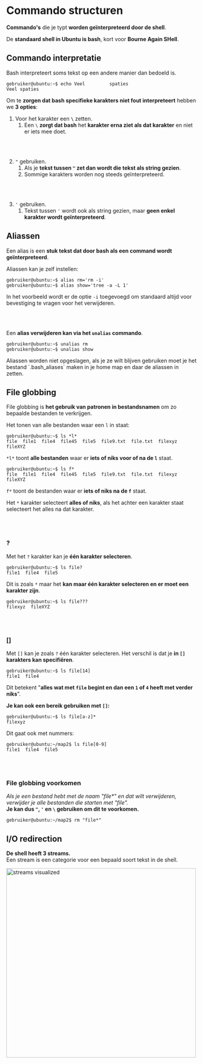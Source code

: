 # Commando structuren

**Commando's** die je typt **worden geïnterpreteerd door de <tooltip term="shell">shell</tooltip>**.

De **standaard shell in Ubuntu is bash**, kort voor **Bourne Again SHell**.

## Commando interpretatie

Bash interpreteert soms tekst op een andere manier dan bedoeld is.
```
gebruiker@ubuntu:~$ echo Veel         spaties
Veel spaties
```

Om te **zorgen dat bash specifieke karakters niet fout interpreteert** hebben we **3 opties**:

1. Voor het karakter een **`\`** zetten.
   1. Een `\` **zorgt dat bash** het **karakter erna ziet als dat karakter** en niet er iets mee doet.

<!-- INVISIBLE CHARACTERS FOR SECTION LINE -->
<format style="underline">
⠀⠀⠀⠀⠀⠀⠀⠀⠀⠀⠀⠀⠀⠀⠀⠀⠀⠀⠀⠀⠀⠀⠀⠀⠀⠀⠀⠀⠀⠀⠀⠀⠀⠀⠀⠀⠀⠀⠀⠀⠀⠀⠀⠀⠀⠀⠀⠀⠀⠀⠀⠀⠀⠀⠀⠀⠀⠀⠀⠀⠀⠀⠀⠀⠀⠀⠀⠀⠀⠀⠀⠀⠀⠀⠀⠀⠀⠀⠀⠀⠀⠀⠀⠀⠀⠀⠀⠀⠀⠀⠀⠀⠀
</format>
<!-- INVISIBLE CHARACTERS FOR SECTION LINE -->

2. `"` gebruiken.
   1. Als je **tekst tussen `"` zet dan wordt die tekst als <tooltip term="string">string</tooltip> gezien**.
   2. Sommige karakters worden nog steeds geïnterpreteerd.

<!-- INVISIBLE CHARACTERS FOR SECTION LINE -->
<format style="underline">
⠀⠀⠀⠀⠀⠀⠀⠀⠀⠀⠀⠀⠀⠀⠀⠀⠀⠀⠀⠀⠀⠀⠀⠀⠀⠀⠀⠀⠀⠀⠀⠀⠀⠀⠀⠀⠀⠀⠀⠀⠀⠀⠀⠀⠀⠀⠀⠀⠀⠀⠀⠀⠀⠀⠀⠀⠀⠀⠀⠀⠀⠀⠀⠀⠀⠀⠀⠀⠀⠀⠀⠀⠀⠀⠀⠀⠀⠀⠀⠀⠀⠀⠀⠀⠀⠀⠀⠀⠀⠀⠀⠀⠀
</format>
<!-- INVISIBLE CHARACTERS FOR SECTION LINE -->

3. `'` gebruiken.
   1. Tekst tussen `'` wordt ook als string gezien, maar **geen enkel karakter wordt geïnterpreteerd**.

## Aliassen

Een alias is een **stuk tekst dat door bash als een command wordt geïnterpreteerd**.

Aliassen kan je zelf instellen:
```
gebruiker@ubuntu:~$ alias rm='rm -i'
gebruiker@ubuntu:~$ alias show='tree -a -L 1'
```

In het voorbeeld wordt er de optie `-i` toegevoegd om standaard altijd voor bevestiging te vragen voor het verwijderen.

<!-- INVISIBLE CHARACTERS FOR SECTION LINE -->
<format style="underline">
⠀⠀⠀⠀⠀⠀⠀⠀⠀⠀⠀⠀⠀⠀⠀⠀⠀⠀⠀⠀⠀⠀⠀⠀⠀⠀⠀⠀⠀⠀⠀⠀⠀⠀⠀⠀⠀⠀⠀⠀⠀⠀⠀⠀⠀⠀⠀⠀⠀⠀⠀⠀⠀⠀⠀⠀⠀⠀⠀⠀⠀⠀⠀⠀⠀⠀⠀⠀⠀⠀⠀⠀⠀⠀⠀⠀⠀⠀⠀⠀⠀⠀⠀⠀⠀⠀⠀⠀⠀⠀⠀⠀⠀
</format>
<!-- INVISIBLE CHARACTERS FOR SECTION LINE -->

Een **alias verwijderen kan via het `unalias` commando**.
```
gebruiker@ubuntu:~$ unalias rm
gebruiker@ubuntu:~$ unalias show
```

<note>
    <control>Aliassen worden niet opgeslagen</control>, als je ze wilt <control>blijven gebruiken</control>
    moet je het <control>bestand `.bash_aliases` maken in je home map en daar de aliassen in zetten</control>.
</note>

## File globbing

File globbing is **het gebruik van patronen in bestandsnamen** om zo bepaalde bestanden te verkrijgen.

Het tonen van alle bestanden waar een `l` in staat:
```
gebruiker@ubuntu:~$ ls *l*
file  file1  file4  file45  file5  file9.txt  file.txt  filexyz  fileXYZ
```
`*l*` toont **alle bestanden** waar er **iets of niks voor of na de `l`** staat.

```
gebruiker@ubuntu:~$ ls f*
file  file1  file4  file45  file5  file9.txt  file.txt  filexyz  fileXYZ
```
`f*` toont de bestanden waar er **iets of niks na de `f`** staat.

Het `*` karakter selecteert **alles of niks**, als het achter een karakter staat selecteert het alles na dat karakter.

<!-- INVISIBLE CHARACTERS FOR SECTION LINE -->
<format style="underline">
⠀⠀⠀⠀⠀⠀⠀⠀⠀⠀⠀⠀⠀⠀⠀⠀⠀⠀⠀⠀⠀⠀⠀⠀⠀⠀⠀⠀⠀⠀⠀⠀⠀⠀⠀⠀⠀⠀⠀⠀⠀⠀⠀⠀⠀⠀⠀⠀⠀⠀⠀⠀⠀⠀⠀⠀⠀⠀⠀⠀⠀⠀⠀⠀⠀⠀⠀⠀⠀⠀⠀⠀⠀⠀⠀⠀⠀⠀⠀⠀⠀⠀⠀⠀⠀⠀⠀⠀⠀⠀⠀⠀⠀
</format>
<!-- INVISIBLE CHARACTERS FOR SECTION LINE -->

### ?

Met het `?` karakter kan je **één karakter selecteren**.
```
gebruiker@ubuntu:~$ ls file?
file1  file4  file5
```

Dit is zoals `*` maar het **kan maar één karakter selecteren en er moet een karakter zijn**.
```
gebruiker@ubuntu:~$ ls file???
filexyz  fileXYZ
```

<!-- INVISIBLE CHARACTERS FOR SECTION LINE -->
<format style="underline">
⠀⠀⠀⠀⠀⠀⠀⠀⠀⠀⠀⠀⠀⠀⠀⠀⠀⠀⠀⠀⠀⠀⠀⠀⠀⠀⠀⠀⠀⠀⠀⠀⠀⠀⠀⠀⠀⠀⠀⠀⠀⠀⠀⠀⠀⠀⠀⠀⠀⠀⠀⠀⠀⠀⠀⠀⠀⠀⠀⠀⠀⠀⠀⠀⠀⠀⠀⠀⠀⠀⠀⠀⠀⠀⠀⠀⠀⠀⠀⠀⠀⠀⠀⠀⠀⠀⠀⠀⠀⠀⠀⠀⠀
</format>
<!-- INVISIBLE CHARACTERS FOR SECTION LINE -->

### []

Met `[]` kan je zoals `?` één karakter selecteren. Het verschil is dat je **in `[]` karakters kan specifiëren**.
```
gebruiker@ubuntu:~$ ls file[14]
file1  file4
```

Dit betekent "**alles wat met `file` begint en dan een `1` of `4` heeft met verder niks**".

**Je kan ook een bereik gebruiken met `[]`:**
```
gebruiker@ubuntu:~$ ls file[a-z]*
filexyz
```

Dit gaat ook met nummers:
```
gebruiker@ubuntu:~/map2$ ls file[0-9]
file1  file4  file5
```

<!-- INVISIBLE CHARACTERS FOR SECTION LINE -->
<format style="underline">
⠀⠀⠀⠀⠀⠀⠀⠀⠀⠀⠀⠀⠀⠀⠀⠀⠀⠀⠀⠀⠀⠀⠀⠀⠀⠀⠀⠀⠀⠀⠀⠀⠀⠀⠀⠀⠀⠀⠀⠀⠀⠀⠀⠀⠀⠀⠀⠀⠀⠀⠀⠀⠀⠀⠀⠀⠀⠀⠀⠀⠀⠀⠀⠀⠀⠀⠀⠀⠀⠀⠀⠀⠀⠀⠀⠀⠀⠀⠀⠀⠀⠀⠀⠀⠀⠀⠀⠀⠀⠀⠀⠀⠀
</format>
<!-- INVISIBLE CHARACTERS FOR SECTION LINE -->

### File globbing voorkomen

*Als je een bestand hebt met de naam "file\*" en dat wilt verwijderen, verwijder je alle bestanden die starten met "file".*\
**Je kan dus `"`, `'` en `\` gebruiken om dit te voorkomen.**
```
gebruiker@ubuntu:~/map2$ rm "file*"
```

## I/O redirection

**De shell heeft 3 streams.**\
Een stream is een categorie voor een bepaald soort tekst in de shell.

<img src="streams-diagram.svg" alt="streams visualized" width="500"/>

